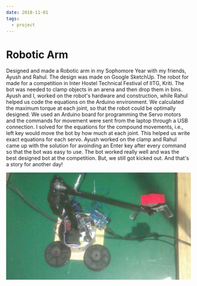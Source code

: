 ```yaml
---
date: 2018-11-01
tags:
  - project
---
```

# Robotic Arm

Designed and made a Robotic arm in my Sophomore Year with my friends, Ayush and Rahul. The design was made on Google SketchUp. The robot for made for a competition in Inter Hostel Technical Festival of IITG, Kriti. The bot was needed to clamp objects in an arena and then drop them in bins. Ayush and I, worked on the robot's hardware and construction, while Rahul helped us code the equations on the Arduino environment. We calculated the maximum torque at each joint, so that the robot could be optimally designed. We used an Arduino board for programming the Servo motors and the commands for movement were sent from the laptop through a USB connection. I solved for the equations for the compound movements, i.e., left key would move the bot by how much at each joint. This helped us write exact equations for each servo. Ayush worked on the clamp and Rahul came up with the solution for avoinding an Enter key after every command so that the bot was easy to use. The bot worked really well and was the best designed bot at the competition. But, we still got kicked out. And that's a story for another day!

![Robotic Arm](/images/robotic-arm-cover.jpg)